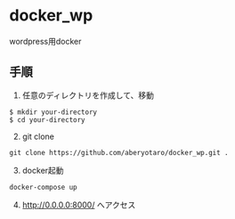 # docker_wp
wordpress用docker

## 手順
1. 任意のディレクトリを作成して、移動
```
$ mkdir your-directory
$ cd your-directory
```

2. git clone
```
git clone https://github.com/aberyotaro/docker_wp.git .
```

3. docker起動
```
docker-compose up
```

4. http://0.0.0.0:8000/ へアクセス
